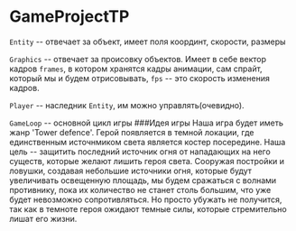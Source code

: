 # GameProjectTP
```Entity``` -- отвечает за объект, имеет поля координт, скорости, размеры

```Graphics``` -- отвечает за происовку объектов. Имеет в себе вектор кадров ```frames```, в котором хранятся кадры 
анимации, сам спрайт, который мы и будем отрисовывать, ```fps``` -- это скорость изменения кадров.

```Player``` -- наследник ```Entity```, им можно управлять(очевидно).

```GameLoop``` -- основной цикл игры
###Идея игры
Наша игра будет иметь жанр 'Tower defence'. Герой появляется в темной локации, где единственным источнмиком света 
является костер посередине. Наша цель -- защитить последний источник огня от нападающих на него существ, которые желают
лишить героя света. Сооружая постройки и ловушки, создавая небольшие источники огня, которые будут
увеличивать освещенную площадь, мы будем сражаться с волнами противнику, пока их количество не станет столь большим, что
уже будет невозможно сопротивляться. Но просто убужать не получится, так как в темноте героя ожидают темные силы, которые 
стремительно лишат его жизни.
